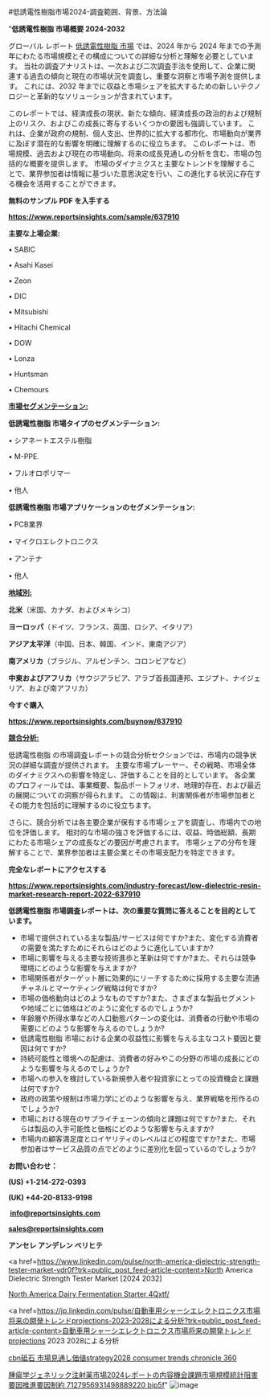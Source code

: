 #低誘電性樹脂市場2024-調査範囲、背景、方法論

"<strong>低誘電性樹脂 市場概要 2024-2032</strong>

グローバル レポート <a href=https://www.reportsinsights.com/sample/637910>低誘電性樹脂 市場</a> では、2024 年から 2024 年までの予測年にわたる市場規模とその構成についての詳細な分析と理解を必要としています。 当社の調査アナリストは、一次および二次調査手法を使用して、企業に関連する過去の傾向と現在の市場状況を調査し、重要な洞察と市場予測を提供します。 これには、2032 年までに収益と市場シェアを拡大​​するための新しいテクノロジーと革新的なソリューションが含まれています。

このレポートでは、経済成長の現状、新たな傾向、経済成長の政治的および規制上のリスク、およびこの成長に寄与するいくつかの要因も強調しています。 これは、企業が政府の規制、個人支出、世界的に拡大する都市化、市場動向が業界に及ぼす潜在的な影響を明確に理解するのに役立ちます。 このレポートは、市場規模、過去および現在の市場動向、将来の成長見通しの分析を含む、市場の包括的な概要を提供します。 市場のダイナミクスと主要なトレンドを理解することで、業界参加者は情報に基づいた意思決定を行い、この進化する状況に存在する機会を活用することができます。

<strong><b>無料のサンプル PDF を入手する</b></strong>

<a href=https://www.reportsinsights.com/sample/637910><strong><u>https://www.reportsinsights.com/sample/637910</u></strong></a>

<strong>主要な上場企業:</strong>

• SABIC

• Asahi Kasei

• Zeon

• DIC

• Mitsubishi

• Hitachi Chemical

• DOW

• Lonza

• Huntsman

• Chemours

<strong><u>市場セグメンテーション</u></strong><strong><u>:</u></strong>

<strong>低誘電性樹脂 市場タイプのセグメンテーション:</strong>

• シアネートエステル樹脂

• M-PPE.

• フルオロポリマー

• 他人

<strong>低誘電性樹脂 市場アプリケーションのセグメンテーション:</strong>

• PCB業界

• マイクロエレクトロニクス

• アンテナ

• 他人

<strong><u>地域別</u></strong><strong><u>:</u></strong>

<strong>北米</strong>（米国、カナダ、およびメキシコ）

<strong>ヨーロッパ</strong>（ドイツ、フランス、英国、ロシア、イタリア）

<strong>アジア太平洋</strong>（中国、日本、韓国、インド、東南アジア）

<strong>南アメリカ</strong>（ブラジル、アルゼンチン、コロンビアなど）

<strong>中東およびアフリカ</strong>（サウジアラビア、アラブ首長国連邦、エジプト、ナイジェリア、および南アフリカ）

<strong>今すぐ購入</strong>

<a href=https://www.reportsinsights.com/buynow/637910><strong><u>https://www.reportsinsights.com/buynow/637910</u></strong></a>

<strong><u>競合分析:</u></strong>

低誘電性樹脂 の市場調査レポートの競合分析セクションでは、市場内の競争状況の詳細な調査が提供されます。 主要な市場プレーヤー、その戦略、市場全体のダイナミクスへの影響を特定し、評価することを目的としています。 各企業のプロフィールでは、事業概要、製品ポートフォリオ、地理的存在、および最近の展開についての洞察が得られます。 この情報は、利害関係者が市場参加者とその能力を包括的に理解するのに役立ちます。

さらに、競合分析では各主要企業が保有する市場シェアを調査し、市場内での地位を評価します。 相対的な市場の強さを評価するには、収益、時価総額、長期にわたる市場シェアの成長などの要因が考慮されます。 市場シェアの分布を理解することで、業界参加者は主要企業とその市場支配力を特定できます。

<strong>完全なレポートにアクセスする</strong>

<a href=https://www.reportsinsights.com/industry-forecast/low-dielectric-resin-market-research-report-2022-637910><strong><u><b>https://www.reportsinsights.com/industry-forecast/low-dielectric-resin-market-research-report-2022-637910</b></u></strong></a>

<strong><b>低誘電性樹脂 市場調査レポートは、次の重要な質問に答えることを目的としています。</b></strong>
<ul>
  <li>市場で提供されている主な製品/サービスは何ですか?また、変化する消費者の需要を満たすためにそれらはどのように進化していますか?</li>
  <li>市場に影響を与える主要な技術進歩と革新は何ですか?また、それらは競争環境にどのような影響を与えますか?</li>
  <li>市場関係者がターゲット層に効果的にリーチするために採用する主要な流通チャネルとマーケティング戦略は何ですか?</li>
  <li>市場の価格動向はどのようなものですか?また、さまざまな製品セグメントや地域ごとに価格はどのように変化するのでしょうか?</li>
  <li>年齢層や所得水準などの人口動態パターンの変化は、消費者の行動や市場の需要にどのような影響を与えるのでしょうか?</li>
  <li>低誘電性樹脂 市場における企業の収益性に影響を与える主なコスト要因と要因は何ですか?</li>
  <li>持続可能性と環境への配慮は、消費者の好みやこの分野の市場の成長にどのような影響を与えるのでしょうか?</li>
  <li>市場への参入を検討している新規参入者や投資家にとっての投資機会と課題は何ですか?</li>
  <li>政府の政策や規制は市場力学にどのような影響を与え、業界戦略を形作るのでしょうか?</li>
  <li>市場における現在のサプライチェーンの傾向と課題は何ですか?また、それらは製品の入手可能性と価格にどのような影響を与えますか?</li>
  <li>市場内の顧客満足度とロイヤリティのレベルはどの程度ですか?また、市場参加者はサービス品質の点でどのように差別化を図っているのでしょうか?</li>
</ul>
<strong>お問い合わせ：</strong>

<strong>(US) +1-214-272-0393</strong>

<strong>(UK) +44-20-8133-9198</strong>

<strong> </strong><a href=info@reportsinsights.com><strong><u>info@reportsinsights.com</u></strong></a>

<a href=sales@reportsinsights.com><strong><u>sales@reportsinsights.com</u></strong></a>

<strong>アンセレ アンデレン ベリヒテ</strong>

<a href=https://www.linkedin.com/pulse/north-america-dielectric-strength-tester-market-vdr0f?trk=public_post_feed-article-content>North America Dielectric Strength Tester Market [2024 2032]</a>

<a href=https://www.linkedin.com/pulse/north-america-dairy-fermentation-starter-4qxtf/>North America Dairy Fermentation Starter 4Qxtf/</a>

<a href=https://jp.linkedin.com/pulse/自動車用シャーシエレクトロニクス市場将来の開発トレンドprojections-2023-2028による分析?trk=public_post_feed-article-content>自動車用シャーシエレクトロニクス市場将来の開発トレンドprojections 2023 2028による分析</a>

<a href=https://www.linkedin.com/pulse/cbn砥石-市場見通し価値strategy2028-consumer-trends-chronicle-360/>cbn砥石 市場見通し価値strategy2028 consumer trends chronicle 360</a>

<a href=https://www.linkedin.com/pulse/腫瘍学ジェネリック注射薬市場2024レポートの内容機会課題市場規模統計阻害要因推進要因制約-7127956931498889220-bip5f/>腫瘍学ジェネリック注射薬市場2024レポートの内容機会課題市場規模統計阻害要因推進要因制約 7127956931498889220 bip5f</a>"
![image](https://github.com/ahaan12367/RIMarket24/assets/158471582/8c19df23-e28f-404b-9887-57e5ee003b73)
